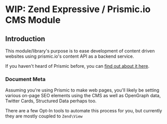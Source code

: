 # WIP: Zend Expressive / Prismic.io CMS Module

## Introduction

This module/library's purpose is to ease development of content driven websites using prismic.io's content API as a backend service.

If you haven't heard of Prismic before, you can [find out about it here](https://prismic.io). 



### Document Meta

Assuming you're using Prismic to make web pages, you'll likely be setting various on-page SEO elements using the CMS as well as OpenGraph data, Twitter Cards, Structured Data perhaps too.

There are a few Opt-In tools to automate this process for you, but currently they are mostly coupled to `Zend\View` 
